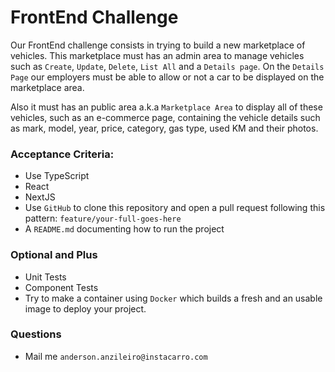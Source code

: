 # FrontEnd Challenge

Our FrontEnd challenge consists in trying to build a new marketplace of vehicles. This marketplace must has an admin area to manage vehicles such as `Create`, `Update`, `Delete`, `List All` and a `Details page`. On the `Details Page` our employers must be able to allow or not a car to be displayed on the marketplace area. 

Also it must has an public area a.k.a `Marketplace Area` to display all of these vehicles, such as an e-commerce page, containing the vehicle details such as mark, model, year, price, category, gas type, used KM and their photos. 

### Acceptance Criteria:
- Use TypeScript 
- React 
- NextJS
- Use `GitHub` to clone this repository and open a pull request following this pattern: `feature/your-full-goes-here`
- A `README.md` documenting how to run the project

### Optional and Plus
- Unit Tests
- Component Tests
- Try to make a container using `Docker` which builds a fresh and an usable image to deploy your project. 

### Questions
- Mail me `anderson.anzileiro@instacarro.com`
